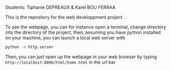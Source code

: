 Students: Tiphanie DEPREAUX & Karel BOU FERRAA

This is the repository for the web developpment project.

To see the webpage, you can for instance open a terminal, change directory into the directory of the project, then, assuming you have python installed on your machine, you can launch a local web server with
```bash
python -m http.server
```

Then, you can just open up the webpage in your web browser by typing `http://localhost:8000/html/home.html` in the url bar
